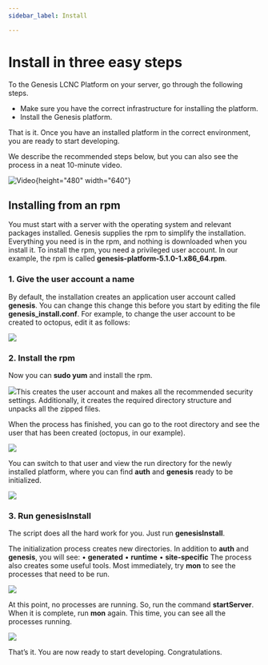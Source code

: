 ```yaml
---
sidebar_label: Install

---
```

# Install in three easy steps

To the Genesis LCNC Platform on your server, go through the following steps.

* Make sure you have the correct infrastructure for installing the platform.
* Install the Genesis platform.

That is it. Once you have an installed platform in the correct environment, you are ready to start developing.

We  describe the recommended steps below, but you can also see the process in a neat 10-minute video.

![Video](https://vimeo.com/590505594){height="480" width="640"}

## Installing from an rpm

You must start with a server with the operating system and relevant packages installed. Genesis supplies the rpm to simplify the installation. Everything you need is in the rpm, and nothing is downloaded when you install it.
To install the rpm, you need a privileged user account.
In our example, the rpm is called **genesis-platform-5.1.0-1.x86_64.rpm**.

### 1. Give the user account a name

By default, the installation creates an application user account called **genesis**. You can change this change this before you start by editing the file **genesis_install.conf**. For example, to change the user account to be created to octopus, edit it as follows:

![](/img/joseph1.png)

### 2. Install the rpm

Now you can **sudo yum** and install the rpm.

![](/img/joseph2.png)This creates the user account and makes all the recommended security settings. Additionally, it creates the required directory structure and unpacks all the zipped files.

When the process has finished, you can go to the root directory and see the user that has been created (octopus, in our example).

![](/img/joseph-3completed-installation.png)

You can switch to that user and view the run directory for the newly installed platform, where you can find **auth** and **genesis** ready to be initialized.

![](/img/joseph4-ready-to-initialize.png)

### 3. Run genesisInstall

The script does all the hard work for you. Just run **genesisInstall**.

The initialization process creates new directories. In addition to **auth** and **genesis**, you will see:
•	**generated**
•	**runtime**
•	**site-specific**
The process also creates some useful tools. Most immediately, try **mon** to see the processes that need to be run.

![](/img/joseph5-mon.png)

At this point, no processes are running. So, run the command **startServer**. When it is complete, run **mon** again. This time, you can see all the processes running.

![](/img/mon-processes-running.png)

That’s it. You are now ready to start developing. Congratulations.